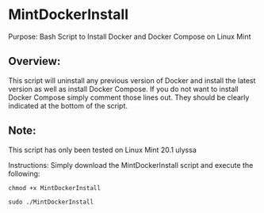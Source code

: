 # MintDockerInstall
Purpose: Bash Script to Install Docker and Docker Compose on Linux Mint

## Overview:
This script will uninstall any previous version of Docker and install the latest version as well as install Docker Compose. If you do not want to install Docker Compose simply comment those lines out. They should be clearly indicated at the bottom of the script.

## Note: 
This script has only been tested on Linux Mint 20.1 ulyssa

Instructions:
Simply download the MintDockerInstall script and execute the following:

```chmod +x MintDockerInstall```

```sudo ./MintDockerInstall```
